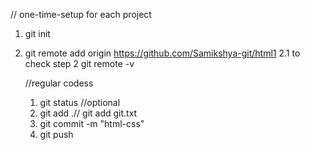 // one-time-setup for each project 
1. git init
2. git remote add origin https://github.com/Samikshya-git/html1
 2.1 to check step 2 
    git remote -v 


    //regular codess
   1) git status //optional 
   2) git add .// git add git.txt
   3) git commit -m "html-css"
   4) git push 